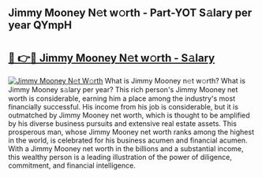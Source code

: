 ## Jimmy Mooney N𝚎t w𝚘rth - Part-YOT S𝚊lary per year QYmpH

# <h2><a href="http://gc1fh1.nevu.top/?p=Jimmy+Mooney">🔗 👉🔴 Jimmy Mooney N𝚎t w𝚘rth - S𝚊lary</a></h2>

[![Jimmy Mooney N𝚎t W𝚘rth](https://i.imgur.com/Oavwk0R.jpeg)](http://gc1fh1.nevu.top/?p=Jimmy+Mooney)
What is Jimmy Mooney n𝚎t w𝚘rth? What is Jimmy Mooney s𝚊lary per year?
This rich person's Jimmy Mooney net worth is considerable, earning him a place among the industry's most financially successful. His income from his job is considerable, but it is outmatched by Jimmy Mooney net worth, which is thought to be amplified by his diverse business pursuits and extensive real estate assets. This prosperous man, whose Jimmy Mooney net worth ranks among the highest in the world, is celebrated for his business acumen and financial acumen. With a Jimmy Mooney net worth in the billions and a substantial income, this wealthy person is a leading illustration of the power of diligence, commitment, and financial intelligence.
